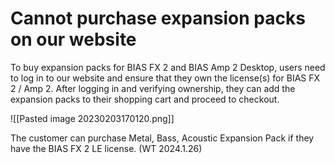 # Cannot purchase expansion packs on our website
To buy expansion packs for BIAS FX 2 and BIAS Amp 2 Desktop, users need to log in to our website and ensure that they own the license(s) for BIAS FX 2 / Amp 2. After logging in and verifying ownership, they can add the expansion packs to their shopping cart and proceed to checkout.

![[Pasted image 20230203170120.png]]


The customer can purchase Metal, Bass, Acoustic Expansion Pack if they have the BIAS FX 2 LE license. (WT 2024.1.26)